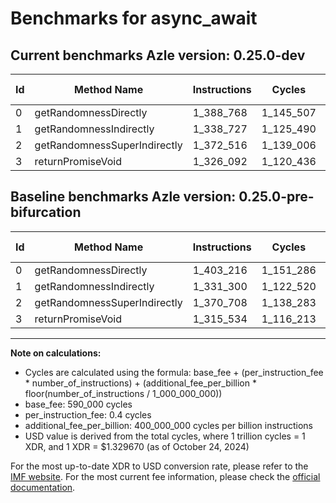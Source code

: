 # Benchmarks for async_await

## Current benchmarks Azle version: 0.25.0-dev

| Id  | Method Name                  | Instructions | Cycles    | USD           | USD/Million Calls | Change                             |
| --- | ---------------------------- | ------------ | --------- | ------------- | ----------------- | ---------------------------------- |
| 0   | getRandomnessDirectly        | 1_388_768    | 1_145_507 | $0.0000015231 | $1.52             | <font color="green">-14_448</font> |
| 1   | getRandomnessIndirectly      | 1_338_727    | 1_125_490 | $0.0000014965 | $1.49             | <font color="red">+7_427</font>    |
| 2   | getRandomnessSuperIndirectly | 1_372_516    | 1_139_006 | $0.0000015145 | $1.51             | <font color="red">+1_808</font>    |
| 3   | returnPromiseVoid            | 1_326_092    | 1_120_436 | $0.0000014898 | $1.48             | <font color="red">+10_558</font>   |

## Baseline benchmarks Azle version: 0.25.0-pre-bifurcation

| Id  | Method Name                  | Instructions | Cycles    | USD           | USD/Million Calls |
| --- | ---------------------------- | ------------ | --------- | ------------- | ----------------- |
| 0   | getRandomnessDirectly        | 1_403_216    | 1_151_286 | $0.0000015308 | $1.53             |
| 1   | getRandomnessIndirectly      | 1_331_300    | 1_122_520 | $0.0000014926 | $1.49             |
| 2   | getRandomnessSuperIndirectly | 1_370_708    | 1_138_283 | $0.0000015135 | $1.51             |
| 3   | returnPromiseVoid            | 1_315_534    | 1_116_213 | $0.0000014842 | $1.48             |

---

**Note on calculations:**

-   Cycles are calculated using the formula: base_fee + (per_instruction_fee \* number_of_instructions) + (additional_fee_per_billion \* floor(number_of_instructions / 1_000_000_000))
-   base_fee: 590_000 cycles
-   per_instruction_fee: 0.4 cycles
-   additional_fee_per_billion: 400_000_000 cycles per billion instructions
-   USD value is derived from the total cycles, where 1 trillion cycles = 1 XDR, and 1 XDR = $1.329670 (as of October 24, 2024)

For the most up-to-date XDR to USD conversion rate, please refer to the [IMF website](https://www.imf.org/external/np/fin/data/rms_sdrv.aspx).
For the most current fee information, please check the [official documentation](https://internetcomputer.org/docs/current/developer-docs/gas-cost#execution).
